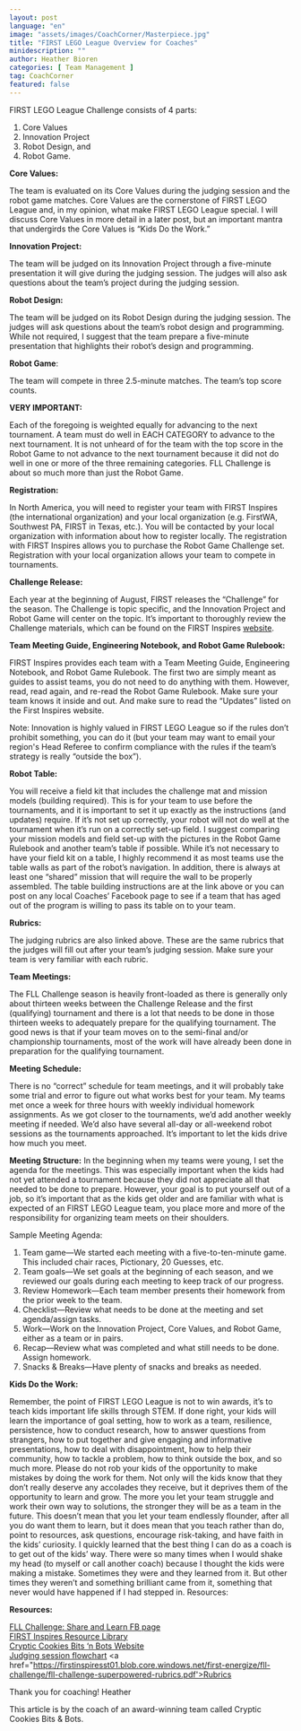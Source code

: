 ```yaml
---
layout: post
language: "en"
image: "assets/images/CoachCorner/Masterpiece.jpg"
title: "FIRST LEGO League Overview for Coaches"
minidescription: ""
author: Heather Bioren
categories: [ Team Management ]
tag: CoachCorner
featured: false
---
```


FIRST LEGO League Challenge consists of 4 parts:
1. Core Values
2. Innovation Project
3. Robot Design, and
4. Robot Game.

**Core Values:**

The team is evaluated on its Core Values during the judging session and the robot game matches. Core Values are the cornerstone of FIRST LEGO League and, in my opinion, what make FIRST LEGO League special. I will discuss Core Values in more detail in a later post, but an important mantra that undergirds the Core Values is “Kids Do the Work.”

**Innovation Project:**

The team will be judged on its Innovation Project through a five-minute presentation it will give during the judging session. The judges will also ask questions about the team’s project during the judging session.

**Robot Design:**

The team will be judged on its Robot Design during the judging 	session. The judges will ask questions about the team’s robot design and programming. While not required, I suggest that the team prepare a five-minute presentation that highlights their robot’s design and programming.

**Robot Game**:

The team will compete in three 2.5-minute matches. The team’s top score counts.

**VERY IMPORTANT:**

Each of the foregoing is weighted equally for advancing to the next tournament. A team must do well in EACH CATEGORY to advance to the next tournament. It is not unheard of for the team with the top score in the Robot Game to not advance to the next tournament because it did not do well in one or more of the three remaining categories. FLL Challenge is about so much more than just the Robot Game.

**Registration:**

In North America, you will need to register your team with FIRST Inspires (the international organization) and your local organization (e.g. FirstWA, Southwest PA, FIRST in Texas, etc.). You will be contacted by your local organization with information about how to register locally. The registration with FIRST Inspires allows you to purchase the Robot Game Challenge set. Registration with your local organization allows your team to compete in tournaments.

**Challenge Release:**

Each year at the beginning of August, FIRST releases the “Challenge” for the season. The Challenge is topic specific, and the Innovation Project and Robot Game will center on the topic. It’s important to thoroughly review the Challenge materials, which can be found on the FIRST Inspires <a href="https://www.firstinspires.org/resource-library/fll/challenge/challenge-and-resources?utm_source=first-inspires&utm_medium=fll-game-season&utm_campaign=flc-registration-022">website</a>.

**Team Meeting Guide, Engineering Notebook, and Robot Game Rulebook:**

FIRST Inspires provides each team with a Team Meeting Guide, Engineering Notebook, and Robot Game Rulebook. The first two are simply meant as guides to assist teams, you do not need to do anything with them. However, read, read again, and re-read the Robot Game Rulebook. Make sure your team knows it inside and out. And make sure to read the “Updates” listed on the First Inspires website.

Note: Innovation is highly valued in FIRST LEGO League so if the rules don’t prohibit something, you can do it (but your team may want to email your region's Head Referee to confirm compliance with the rules if the team’s strategy is really “outside the box”).

**Robot Table:**

You will receive a field kit that includes the challenge mat and mission models (building required). This is for your team to use before the tournaments, and it is important to set it up exactly as the instructions (and updates) require. If it’s not set up correctly, your robot will not do well at the tournament when it’s run on a correctly set-up field. I suggest comparing your mission models and field set-up with the pictures in the Robot Game Rulebook and another team’s table if possible. While it’s not necessary to have your field kit on a table, I highly recommend it as most teams use the table walls as part of the robot’s navigation. In addition, there is always at least one “shared” mission that will require the wall to be properly assembled. The table building instructions are at the link above or you can post on any local Coaches’ Facebook page to see if a team that has aged out of the program is willing to pass its table on to your team.

**Rubrics:**

The judging rubrics are also linked above. These are the same rubrics that the judges will fill out after your team’s judging session. Make sure your team is very familiar with each rubric.

**Team Meetings:**

The FLL Challenge season is heavily front-loaded as there is generally only about thirteen weeks between the Challenge Release and the first (qualifying) tournament and there is a lot that needs to be done in those thirteen weeks to adequately prepare for the qualifying tournament. The good news is that if your team moves on to the semi-final and/or championship tournaments, most of the work will have already been done in preparation for the qualifying tournament.

**Meeting Schedule:**

There is no “correct” schedule for team meetings, and it will probably take some trial and error to figure out what works best for your team. My teams met once a week for three hours with weekly individual homework assignments. As we got closer to the tournaments, we’d add another weekly     meeting if needed. We’d also have several all-day or all-weekend robot sessions as the tournaments approached. It’s important to let the kids drive how much you meet.

**Meeting Structure:** In the beginning when my teams were young, I set the agenda for the meetings. This was especially important when the kids had not yet attended a tournament because they did not appreciate all that needed to be done to prepare. However, your goal is to put yourself out of a job, so it’s important that as the kids get older and are familiar with what is expected of an FIRST LEGO League team, you place more and more of the responsibility for organizing team meets on their shoulders.

Sample Meeting Agenda:
1. Team game—We started each meeting with a five-to-ten-minute game. This included chair races, Pictionary, 20 Guesses, etc.
2. Team goals—We set goals at the beginning of each season, and we reviewed our goals during each meeting to keep track of our progress.
3. Review Homework—Each team member presents their homework from	the prior week to the team.
4. Checklist—Review what needs to be done at the meeting and set agenda/assign tasks.
5. Work—Work on the Innovation Project, Core Values, and Robot Game, either as a team or in pairs.
6. Recap—Review what was completed and what still needs to be done. Assign homework.
7. Snacks & Breaks—Have plenty of snacks and breaks as needed.  	        	

**Kids Do the Work:**

Remember, the point of FIRST LEGO League is not to win awards, it’s to teach kids important life skills through STEM. If done right, your kids will learn the importance of goal setting, how to work as a team, resilience, persistence, how to conduct research, how to answer questions from strangers, how to put together and give engaging and informative presentations, how to deal with disappointment, how to help their community, how to tackle a problem, how to think outside the box, and so much more.
Please do not rob your kids of the opportunity to make mistakes by doing the work for them. Not only will the kids know that they don’t really deserve any accolades they receive, but it deprives them of the opportunity to learn and grow. The more you let your team struggle and work their own way to solutions, the stronger they will be as a team in the future. This doesn’t mean that you let your team endlessly flounder, after all you do want them to learn, but it does mean that you teach rather than do, point to resources, ask questions, encourage risk-taking, and have faith in the kids’ curiosity.
I quickly learned that the best thing I can do as a coach is to get out of the kids’ way. There were so many times when I would shake my head (to myself or call another coach) because I thought the kids were making a mistake. Sometimes they were and they learned from it. But other times they weren’t and something brilliant came from it, something that never would have happened if I had stepped in.
Resources:

**Resources:**

<a href="https://www.facebook.com/groups/FLLShareandLearn">FLL Challenge: Share and Learn FB page </a><br>
<a href="https://www.firstinspires.org/resource-library">FIRST Inspires Resource Library </a><br>
<a href="https://crypticcookies.weebly.com/">Cryptic Cookies Bits ‘n Bots Website </a><br>
<a href="https://firstinspiresst01.blob.core.windows.net/first-energize/fll-challenge/fll-challenge-superpowered-judging-session-flowchart.pdf">Judging session flowchart</a>
<a href="https://firstinspiresst01.blob.core.windows.net/first-energize/fll-challenge/fll-challenge-superpowered-rubrics.pdf'>Rubrics</a>

Thank you for coaching!
Heather<br>

This article is by the coach of an award-winning team called Cryptic Cookies Bits & Bots.
